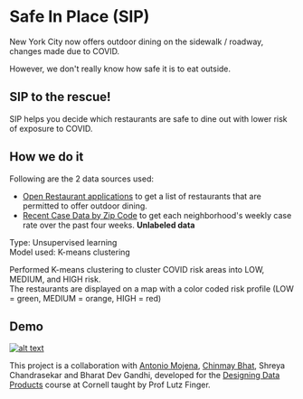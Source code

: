 # Safe In Place (SIP)

New York City now offers outdoor dining on the sidewalk / roadway, changes made due to COVID.

However, we don't really know how safe it is to eat outside. 

## SIP to the rescue!

SIP helps you decide which restaurants are safe to dine out with lower risk of exposure to COVID.

## How we do it

Following are the 2 data sources used:
* [Open Restaurant applications](https://data.cityofnewyork.us/Transportation/Open-Restaurant-Applications/pitm-atqc) to get a list of restaurants that are permitted to offer outdoor dining.
* [Recent Case Data by Zip Code](https://www1.nyc.gov/site/doh/covid/covid-19-data-recent.page) to get each neighborhood's weekly case rate over the past four weeks. **Unlabeled data**

Type: Unsupervised learning  
Model used: K-means clustering  

Performed K-means clustering to cluster COVID risk areas into LOW, MEDIUM, and HIGH risk.  
The restaurants are displayed on a map with a color coded risk profile (LOW = green, MEDIUM = orange, HIGH = red)


## Demo

[![alt text](https://img.youtube.com/vi/-cpzVMiw7d8/0.jpg)](https://www.youtube.com/watch?v=-cpzVMiw7d8)

This project is a collaboration with [Antonio Mojena](https://github.com/amojena), [Chinmay Bhat](https://github.com/chinmay-bhat), Shreya Chandrasekar and Bharat Dev Gandhi, developed for the [Designing Data Products](https://classes.cornell.edu/browse/roster/FA20/class/NBAY/6170) course at Cornell taught by Prof Lutz Finger.
